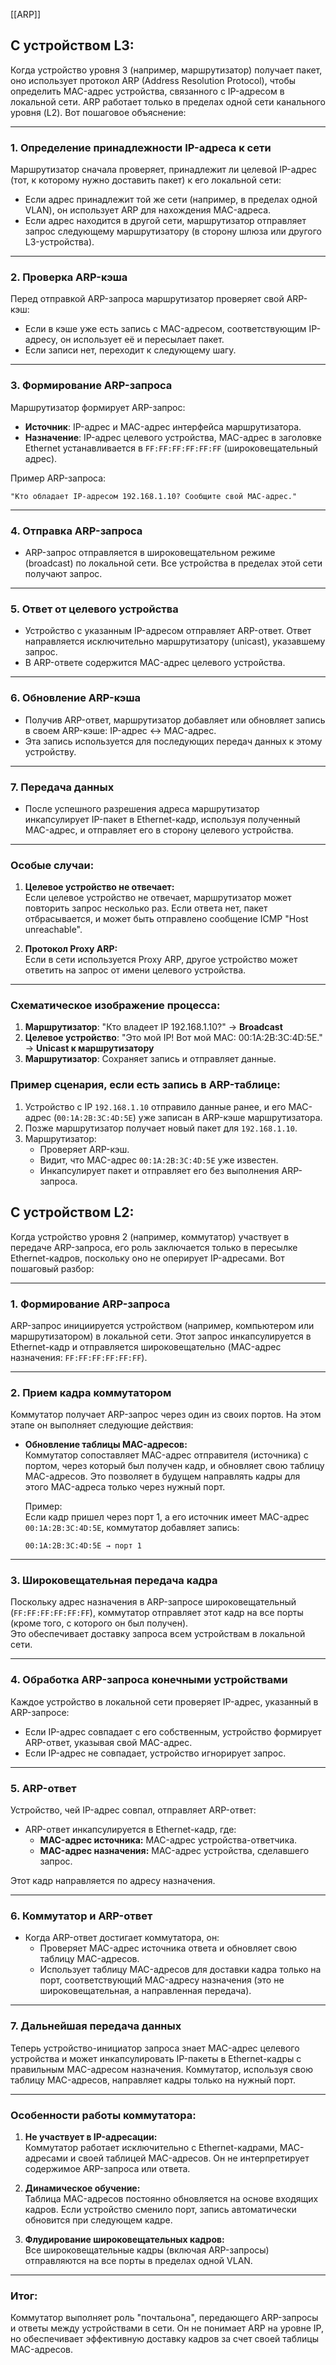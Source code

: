 [[ARP]]
## С устройством L3:

Когда устройство уровня 3 (например, маршрутизатор) получает пакет, оно использует протокол ARP (Address Resolution Protocol), чтобы определить MAC-адрес устройства, связанного с IP-адресом в локальной сети. ARP работает только в пределах одной сети канального уровня (L2). Вот пошаговое объяснение:

---

### **1. Определение принадлежности IP-адреса к сети**

Маршрутизатор сначала проверяет, принадлежит ли целевой IP-адрес (тот, к которому нужно доставить пакет) к его локальной сети:

- Если адрес принадлежит той же сети (например, в пределах одной VLAN), он использует ARP для нахождения MAC-адреса.
- Если адрес находится в другой сети, маршрутизатор отправляет запрос следующему маршрутизатору (в сторону шлюза или другого L3-устройства).

---

### **2. Проверка ARP-кэша**

Перед отправкой ARP-запроса маршрутизатор проверяет свой ARP-кэш:

- Если в кэше уже есть запись с MAC-адресом, соответствующим IP-адресу, он использует её и пересылает пакет.
- Если записи нет, переходит к следующему шагу.

---

### **3. Формирование ARP-запроса**

Маршрутизатор формирует ARP-запрос:

- **Источник**: IP-адрес и MAC-адрес интерфейса маршрутизатора.
- **Назначение**: IP-адрес целевого устройства, MAC-адрес в заголовке Ethernet устанавливается в `FF:FF:FF:FF:FF:FF` (широковещательный адрес).

Пример ARP-запроса:

`"Кто обладает IP-адресом 192.168.1.10? Сообщите свой MAC-адрес."`

---

### **4. Отправка ARP-запроса**

- ARP-запрос отправляется в широковещательном режиме (broadcast) по локальной сети. Все устройства в пределах этой сети получают запрос.

---

### **5. Ответ от целевого устройства**

- Устройство с указанным IP-адресом отправляет ARP-ответ. Ответ направляется исключительно маршрутизатору (unicast), указавшему запрос.
- В ARP-ответе содержится MAC-адрес целевого устройства.

---

### **6. Обновление ARP-кэша**

- Получив ARP-ответ, маршрутизатор добавляет или обновляет запись в своем ARP-кэше: IP-адрес ↔ MAC-адрес.
- Эта запись используется для последующих передач данных к этому устройству.

---

### **7. Передача данных**

- После успешного разрешения адреса маршрутизатор инкапсулирует IP-пакет в Ethernet-кадр, используя полученный MAC-адрес, и отправляет его в сторону целевого устройства.

---

### **Особые случаи:**

1. **Целевое устройство не отвечает:**  
    Если целевое устройство не отвечает, маршрутизатор может повторить запрос несколько раз. Если ответа нет, пакет отбрасывается, и может быть отправлено сообщение ICMP "Host unreachable".
    
2. **Протокол Proxy ARP:**  
    Если в сети используется Proxy ARP, другое устройство может ответить на запрос от имени целевого устройства.
    

---

### **Схематическое изображение процесса**:

1. **Маршрутизатор**: "Кто владеет IP 192.168.1.10?" → **Broadcast**
2. **Целевое устройство**: "Это мой IP! Вот мой MAC: 00:1A:2B:3C:4D:5E." → **Unicast к маршрутизатору**
3. **Маршрутизатор**: Сохраняет запись и отправляет данные.

### **Пример сценария, если есть запись в ARP-таблице:**

1. Устройство с IP `192.168.1.10` отправило данные ранее, и его MAC-адрес (`00:1A:2B:3C:4D:5E`) уже записан в ARP-кэше маршрутизатора.
2. Позже маршрутизатор получает новый пакет для `192.168.1.10`.
3. Маршрутизатор:
    - Проверяет ARP-кэш.
    - Видит, что MAC-адрес `00:1A:2B:3C:4D:5E` уже известен.
    - Инкапсулирует пакет и отправляет его без выполнения ARP-запроса.

## С устройством L2:

Когда устройство уровня 2 (например, коммутатор) участвует в передаче ARP-запроса, его роль заключается только в пересылке Ethernet-кадров, поскольку оно не оперирует IP-адресами. Вот пошаговый разбор:

---

### **1. Формирование ARP-запроса**

ARP-запрос инициируется устройством (например, компьютером или маршрутизатором) в локальной сети. Этот запрос инкапсулируется в Ethernet-кадр и отправляется широковещательно (MAC-адрес назначения: `FF:FF:FF:FF:FF:FF`).

---

### **2. Прием кадра коммутатором**

Коммутатор получает ARP-запрос через один из своих портов. На этом этапе он выполняет следующие действия:

- **Обновление таблицы MAC-адресов:**  
    Коммутатор сопоставляет MAC-адрес отправителя (источника) с портом, через который был получен кадр, и обновляет свою таблицу MAC-адресов. Это позволяет в будущем направлять кадры для этого MAC-адреса только через нужный порт.
    
    Пример:  
    Если кадр пришел через порт 1, а его источник имеет MAC-адрес `00:1A:2B:3C:4D:5E`, коммутатор добавляет запись:
    
    `00:1A:2B:3C:4D:5E → порт 1`
    

---

### **3. Широковещательная передача кадра**

Поскольку адрес назначения в ARP-запросе широковещательный (`FF:FF:FF:FF:FF:FF`), коммутатор отправляет этот кадр на все порты (кроме того, с которого он был получен).  
Это обеспечивает доставку запроса всем устройствам в локальной сети.

---

### **4. Обработка ARP-запроса конечными устройствами**

Каждое устройство в локальной сети проверяет IP-адрес, указанный в ARP-запросе:

- Если IP-адрес совпадает с его собственным, устройство формирует ARP-ответ, указывая свой MAC-адрес.
- Если IP-адрес не совпадает, устройство игнорирует запрос.

---

### **5. ARP-ответ**

Устройство, чей IP-адрес совпал, отправляет ARP-ответ:

- ARP-ответ инкапсулируется в Ethernet-кадр, где:
    - **MAC-адрес источника:** MAC-адрес устройства-ответчика.
    - **MAC-адрес назначения:** MAC-адрес устройства, сделавшего запрос.

Этот кадр направляется по адресу назначения.

---

### **6. Коммутатор и ARP-ответ**

- Когда ARP-ответ достигает коммутатора, он:
    - Проверяет MAC-адрес источника ответа и обновляет свою таблицу MAC-адресов.
    - Использует таблицу MAC-адресов для доставки кадра только на порт, соответствующий MAC-адресу назначения (это не широковещательная, а направленная передача).

---

### **7. Дальнейшая передача данных**

Теперь устройство-инициатор запроса знает MAC-адрес целевого устройства и может инкапсулировать IP-пакеты в Ethernet-кадры с правильным MAC-адресом назначения. Коммутатор, используя свою таблицу MAC-адресов, направляет кадры только на нужный порт.

---

### **Особенности работы коммутатора:**

1. **Не участвует в IP-адресации:**  
    Коммутатор работает исключительно с Ethernet-кадрами, MAC-адресами и своей таблицей MAC-адресов. Он не интерпретирует содержимое ARP-запроса или ответа.
    
2. **Динамическое обучение:**  
    Таблица MAC-адресов постоянно обновляется на основе входящих кадров. Если устройство сменило порт, запись автоматически обновится при следующем кадре.
    
3. **Флудирование широковещательных кадров:**  
    Все широковещательные кадры (включая ARP-запросы) отправляются на все порты в пределах одной VLAN.
    

---

### **Итог:**

Коммутатор выполняет роль "почтальона", передающего ARP-запросы и ответы между устройствами в сети. Он не понимает ARP на уровне IP, но обеспечивает эффективную доставку кадров за счет своей таблицы MAC-адресов.